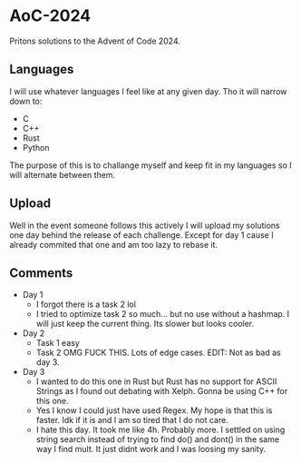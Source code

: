 # AoC-2024
Pritons solutions to the Advent of Code 2024.

## Languages
I will use whatever languages I feel like at any given day.
Tho it will narrow down to:

- C
- C++
- Rust
- Python

The purpose of this is to challange myself and keep fit in my languages so I will alternate between them.

## Upload
Well in the event someone follows this actively I will upload my solutions one day behind the release of each challenge.
Except for day 1 cause I already commited that one and am too lazy to rebase it.

## Comments
- Day 1
  - I forgot there is a task 2 lol
  - I tried to optimize task 2 so much... but no use without a hashmap. I will just keep the current thing. Its slower but looks cooler.
- Day 2
  - Task 1 easy
  - Task 2 OMG FUCK THIS. Lots of edge cases. EDIT: Not as bad as day 3.
- Day 3
  - I wanted to do this one in Rust but Rust has no support for ASCII Strings as I found out debating with Xelph. Gonna be using C++ for this one.
  - Yes I know I could just have used Regex. My hope is that this is faster. Idk if it is and I am so tired that I do not care.
  - I hate this day. It took me like 4h. Probably more. I settled on using string search instead of trying to find do() and dont() in the same way I find mult. It just didnt work and I was loosing my sanity.
